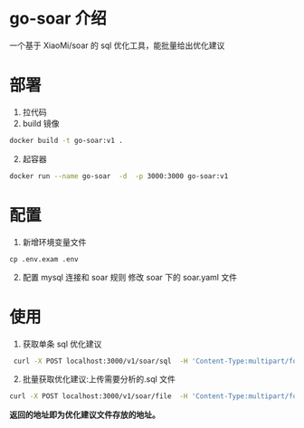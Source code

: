 # go-soar 介绍
一个基于 XiaoMi/soar 的 sql 优化工具，能批量给出优化建议

# 部署
1. 拉代码
2. build 镜像
```bash
docker build -t go-soar:v1 .
```
2. 起容器
```bash
docker run --name go-soar  -d  -p 3000:3000 go-soar:v1
```
# 配置
1. 新增环境变量文件
```
cp .env.exam .env
```
2. 配置 mysql 连接和 soar 规则
修改 soar 下的 soar.yaml 文件

# 使用
1. 获取单条 sql 优化建议
```bash
 curl -X POST localhost:3000/v1/soar/sql  -H 'Content-Type:multipart/form-data' -F 'sql=SELECT * FROM live_order WHERE user_id =11963232 ORDER BY order_number DESC'
```
2. 批量获取优化建议:上传需要分析的.sql 文件
```bash
curl -X POST localhost:3000/v1/soar/file  -H 'Content-Type:multipart/form-data' -F "sql_file=@E:\test.sql"
```

**返回的地址即为优化建议文件存放的地址。**
